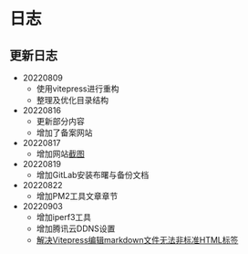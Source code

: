 # 日志

## 更新日志
- 20220809
  - 使用vitepress进行重构
  - 整理及优化目录结构
- 20220816
  - 更新部分内容
  - 增加了备案网站
- 20220817
  - 增加网站[截图](./public/resources/web_shotcut.png)
- 20220819
  - 增加GitLab安装布曙与备份文档
- 20220822
  - 增加PM2工具文章章节
- 20220903
  - 增加iperf3工具
  - 增加腾讯云DDNS设置
  - [解决Vitepress编辑markdown文件无法非标准HTML标签](https://github.com/vuejs/vitepress/issues/430)
